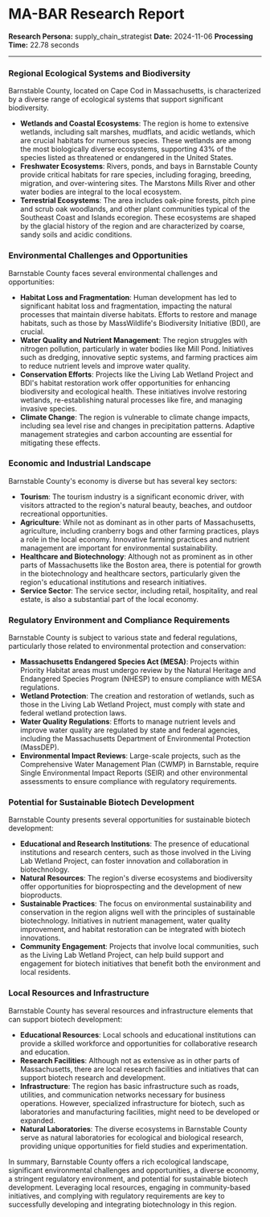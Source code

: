 # MA-BAR Research Report

**Research Persona:** supply_chain_strategist
**Date:** 2024-11-06
**Processing Time:** 22.78 seconds

---

### Regional Ecological Systems and Biodiversity

Barnstable County, located on Cape Cod in Massachusetts, is characterized by a diverse range of ecological systems that support significant biodiversity.

- **Wetlands and Coastal Ecosystems**: The region is home to extensive wetlands, including salt marshes, mudflats, and acidic wetlands, which are crucial habitats for numerous species. These wetlands are among the most biologically diverse ecosystems, supporting 43% of the species listed as threatened or endangered in the United States.
- **Freshwater Ecosystems**: Rivers, ponds, and bays in Barnstable County provide critical habitats for rare species, including foraging, breeding, migration, and over-wintering sites. The Marstons Mills River and other water bodies are integral to the local ecosystem.
- **Terrestrial Ecosystems**: The area includes oak-pine forests, pitch pine and scrub oak woodlands, and other plant communities typical of the Southeast Coast and Islands ecoregion. These ecosystems are shaped by the glacial history of the region and are characterized by coarse, sandy soils and acidic conditions.

### Environmental Challenges and Opportunities

Barnstable County faces several environmental challenges and opportunities:

- **Habitat Loss and Fragmentation**: Human development has led to significant habitat loss and fragmentation, impacting the natural processes that maintain diverse habitats. Efforts to restore and manage habitats, such as those by MassWildlife's Biodiversity Initiative (BDI), are crucial.
- **Water Quality and Nutrient Management**: The region struggles with nitrogen pollution, particularly in water bodies like Mill Pond. Initiatives such as dredging, innovative septic systems, and farming practices aim to reduce nutrient levels and improve water quality.
- **Conservation Efforts**: Projects like the Living Lab Wetland Project and BDI's habitat restoration work offer opportunities for enhancing biodiversity and ecological health. These initiatives involve restoring wetlands, re-establishing natural processes like fire, and managing invasive species.
- **Climate Change**: The region is vulnerable to climate change impacts, including sea level rise and changes in precipitation patterns. Adaptive management strategies and carbon accounting are essential for mitigating these effects.

### Economic and Industrial Landscape

Barnstable County's economy is diverse but has several key sectors:

- **Tourism**: The tourism industry is a significant economic driver, with visitors attracted to the region's natural beauty, beaches, and outdoor recreational opportunities.
- **Agriculture**: While not as dominant as in other parts of Massachusetts, agriculture, including cranberry bogs and other farming practices, plays a role in the local economy. Innovative farming practices and nutrient management are important for environmental sustainability.
- **Healthcare and Biotechnology**: Although not as prominent as in other parts of Massachusetts like the Boston area, there is potential for growth in the biotechnology and healthcare sectors, particularly given the region's educational institutions and research initiatives.
- **Service Sector**: The service sector, including retail, hospitality, and real estate, is also a substantial part of the local economy.

### Regulatory Environment and Compliance Requirements

Barnstable County is subject to various state and federal regulations, particularly those related to environmental protection and conservation:

- **Massachusetts Endangered Species Act (MESA)**: Projects within Priority Habitat areas must undergo review by the Natural Heritage and Endangered Species Program (NHESP) to ensure compliance with MESA regulations.
- **Wetland Protection**: The creation and restoration of wetlands, such as those in the Living Lab Wetland Project, must comply with state and federal wetland protection laws.
- **Water Quality Regulations**: Efforts to manage nutrient levels and improve water quality are regulated by state and federal agencies, including the Massachusetts Department of Environmental Protection (MassDEP).
- **Environmental Impact Reviews**: Large-scale projects, such as the Comprehensive Water Management Plan (CWMP) in Barnstable, require Single Environmental Impact Reports (SEIR) and other environmental assessments to ensure compliance with regulatory requirements.

### Potential for Sustainable Biotech Development

Barnstable County presents several opportunities for sustainable biotech development:

- **Educational and Research Institutions**: The presence of educational institutions and research centers, such as those involved in the Living Lab Wetland Project, can foster innovation and collaboration in biotechnology.
- **Natural Resources**: The region's diverse ecosystems and biodiversity offer opportunities for bioprospecting and the development of new bioproducts.
- **Sustainable Practices**: The focus on environmental sustainability and conservation in the region aligns well with the principles of sustainable biotechnology. Initiatives in nutrient management, water quality improvement, and habitat restoration can be integrated with biotech innovations.
- **Community Engagement**: Projects that involve local communities, such as the Living Lab Wetland Project, can help build support and engagement for biotech initiatives that benefit both the environment and local residents.

### Local Resources and Infrastructure

Barnstable County has several resources and infrastructure elements that can support biotech development:

- **Educational Resources**: Local schools and educational institutions can provide a skilled workforce and opportunities for collaborative research and education.
- **Research Facilities**: Although not as extensive as in other parts of Massachusetts, there are local research facilities and initiatives that can support biotech research and development.
- **Infrastructure**: The region has basic infrastructure such as roads, utilities, and communication networks necessary for business operations. However, specialized infrastructure for biotech, such as laboratories and manufacturing facilities, might need to be developed or expanded.
- **Natural Laboratories**: The diverse ecosystems in Barnstable County serve as natural laboratories for ecological and biological research, providing unique opportunities for field studies and experimentation.

In summary, Barnstable County offers a rich ecological landscape, significant environmental challenges and opportunities, a diverse economy, a stringent regulatory environment, and potential for sustainable biotech development. Leveraging local resources, engaging in community-based initiatives, and complying with regulatory requirements are key to successfully developing and integrating biotechnology in this region.